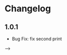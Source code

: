 # Changelog

## 1.0.1

<!-- - Feature: add image print -->
- Bug Fix: fix second print
<!-- - Documentation: Update the documentation --> -->
